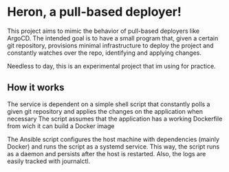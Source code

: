 # Heron, a pull-based deployer!
This project aims to mimic the behavior of pull-based deployers like ArgoCD. 
The intended goal is to have a small program that, given a certain git repository, provisions minimal infrastructure to deploy the project 
and constantly watches over the repo, identifying and applying changes.

Needless to day, this is an experimental project that im using for practice.

## How it works 
The service is dependent on a simple shell script that constantly polls a given
git repository and applies the changes on the application when necessary
The script assumes that the application has a working Dockerfile from wich it can build a Docker image

The Ansible script configures the host machine with dependencies (mainly Docker) and runs the script as a systemd service.
This way, the script runs as a daemon and persists after the host is restarted. Also, the logs are easily tracked with journalctl.
